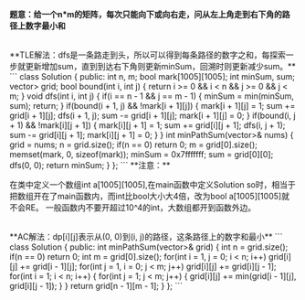 **题意：给一个n*m的矩阵，每次只能向下或向右走，问从左上角走到右下角的路径上数字最小和**

<br/>
**TLE解法：dfs是一条路走到头，所以可以得到每条路径的数字之和，每探索一步就更新增加sum，直到到达右下角则更新minSum，回溯时则更新减少sum。**
```
class Solution {
public:
    int n, m;
    bool mark[1005][1005];
    int minSum, sum;
    vector<vector<int>> grid;
    bool bound(int i, int j)
    {
        return i >= 0 && i < n && j >= 0 && j < m;
    }
    void dfs(int i, int j)
    {
        if(i == n - 1 && j == m - 1)
        {
            minSum = min(minSum, sum);
            return;
        }
        if(bound(i + 1, j) && !mark[i + 1][j])
        {
            mark[i + 1][j] = 1;
            sum += grid[i + 1][j];
            dfs(i + 1, j);
            sum -= grid[i + 1][j];
            mark[i + 1][j] = 0;
        }
        if(bound(i, j + 1) && !mark[i][j + 1])
        {
            mark[i][j + 1] = 1;
            sum += grid[i][j + 1];
            dfs(i, j + 1);
            sum -= grid[i][j + 1];
            mark[i][j + 1] = 0;
        }
    }
    int minPathSum(vector<vector<int>>& nums) {
        grid = nums;
        n = grid.size();
        if(n == 0) return 0;
        m = grid[0].size();
        memset(mark, 0, sizeof(mark));
        minSum = 0x7fffffff;
        sum = grid[0][0];
        dfs(0, 0);
        return minSum;
    }
};
```
**注意：**

在类中定义一个数组int a[1005][1005],在main函数中定义Solution so时，相当于把数组开在了main函数内，而int比bool大小大4倍，改为bool a[1005][1005]就不会RE。
一般函数内不要开超过10^4的int，大数组都开到函数外边。

<br/>
**AC解法：dp[i][j]表示从(0, 0)到(i, j)的路径，这条路径上的数字和最小**
```
class Solution {
public:
    int minPathSum(vector<vector<int>>& grid) {
        int n = grid.size();
        if(n == 0) return 0;
        int m = grid[0].size();
        for(int i = 1, j = 0; i < n; i++) grid[i][j] += grid[i - 1][j];
        for(int j = 1, i = 0; j < m; j++) grid[i][j] += grid[i][j - 1];
        for(int i = 1; i < n; i++)
        {
            for(int j = 1; j < m; j++)
            {
                grid[i][j] += min(grid[i - 1][j], grid[i][j - 1]);
            }
        }
        return grid[n - 1][m - 1];
    }
};
```
